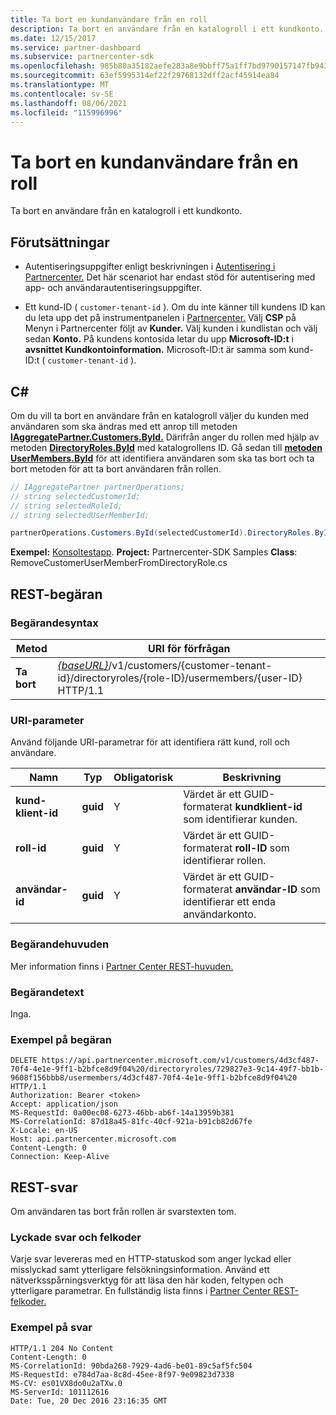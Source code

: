 ```yaml
---
title: Ta bort en kundanvändare från en roll
description: Ta bort en användare från en katalogroll i ett kundkonto.
ms.date: 12/15/2017
ms.service: partner-dashboard
ms.subservice: partnercenter-sdk
ms.openlocfilehash: 985b80a35182aefe283a8e9bbff75a1ff7bd9790157147fb943d8b18eb5c5079
ms.sourcegitcommit: 63ef5995314ef22f29768132dff2acf45914ea84
ms.translationtype: MT
ms.contentlocale: sv-SE
ms.lasthandoff: 08/06/2021
ms.locfileid: "115996996"
---
```

# <a name="remove-a-customer-user-from-a-role"></a>Ta bort en kundanvändare från en roll

Ta bort en användare från en katalogroll i ett kundkonto.

## <a name="prerequisites"></a>Förutsättningar

- Autentiseringsuppgifter enligt beskrivningen i [Autentisering i Partnercenter.](partner-center-authentication.md) Det här scenariot har endast stöd för autentisering med app- och användarautentiseringsuppgifter.

- Ett kund-ID ( `customer-tenant-id` ). Om du inte känner till kundens ID kan du leta upp det på instrumentpanelen i [Partnercenter.](https://partner.microsoft.com/dashboard) Välj **CSP** på Menyn i Partnercenter följt av **Kunder.** Välj kunden i kundlistan och välj sedan **Konto.** På kundens kontosida letar du upp **Microsoft-ID:t** i **avsnittet Kundkontoinformation.** Microsoft-ID:t är samma som kund-ID:t ( `customer-tenant-id` ).

## <a name="c"></a>C\#

Om du vill ta bort en användare från en katalogroll väljer du kunden med användaren som ska ändras med ett anrop till metoden [**IAggregatePartner.Customers.ById.**](/dotnet/api/microsoft.store.partnercenter.customers.icustomercollection.byid) Därifrån anger du rollen med hjälp av metoden [**DirectoryRoles.ById**](/dotnet/api/microsoft.store.partnercenter.customerdirectoryroles.idirectoryrolecollection.byid) med katalogrollens ID. Gå sedan till [**metoden UserMembers.ById**](/dotnet/api/microsoft.store.partnercenter.customerdirectoryroles.iusermembercollection.byid) för att identifiera [](/dotnet/api/microsoft.store.partnercenter.customerdirectoryroles.iusermember.delete) användaren som ska tas bort och ta bort metoden för att ta bort användaren från rollen.

``` csharp
// IAggregatePartner partnerOperations;
// string selectedCustomerId;
// string selectedRoleId;
// string selectedUserMemberId;

partnerOperations.Customers.ById(selectedCustomerId).DirectoryRoles.ById(selectedRoleId).UserMembers.ById(selectedUserMemberId).Delete();
```

**Exempel:** [Konsoltestapp](console-test-app.md). **Project:** Partnercenter-SDK Samples **Class**: RemoveCustomerUserMemberFromDirectoryRole.cs

## <a name="rest-request"></a>REST-begäran

### <a name="request-syntax"></a>Begärandesyntax

| Metod     | URI för förfrågan                                                                                                                           |
|------------|---------------------------------------------------------------------------------------------------------------------------------------|
| **Ta bort** | [*{baseURL}*](partner-center-rest-urls.md)/v1/customers/{customer-tenant-id}/directoryroles/{role-ID}/usermembers/{user-ID} HTTP/1.1 |

### <a name="uri-parameter"></a>URI-parameter

Använd följande URI-parametrar för att identifiera rätt kund, roll och användare.

| Namn                   | Typ     | Obligatorisk | Beskrivning                                                                        |
|------------------------|----------|----------|------------------------------------------------------------------------------------|
| **kund-klient-id** | **guid** | Y        | Värdet är ett GUID-formaterat **kundklient-id** som identifierar kunden. |
| **roll-id**            | **guid** | Y        | Värdet är ett GUID-formaterat **roll-ID** som identifierar rollen.                |
| **användar-id**            | **guid** | Y        | Värdet är ett GUID-formaterat **användar-ID** som identifierar ett enda användarkonto.   |

### <a name="request-headers"></a>Begärandehuvuden

Mer information finns i [Partner Center REST-huvuden.](headers.md)

### <a name="request-body"></a>Begärandetext

Inga.

### <a name="request-example"></a>Exempel på begäran

```http
DELETE https://api.partnercenter.microsoft.com/v1/customers/4d3cf487-70f4-4e1e-9ff1-b2bfce8d9f04%20/directoryroles/729827e3-9c14-49f7-bb1b-9608f156bbb8/usermembers/4d3cf487-70f4-4e1e-9ff1-b2bfce8d9f04%20 HTTP/1.1
Authorization: Bearer <token>
Accept: application/json
MS-RequestId: 0a00ec08-6273-46bb-ab6f-14a13959b381
MS-CorrelationId: 87d18a45-81fc-40cf-921a-b91cb82d67fe
X-Locale: en-US
Host: api.partnercenter.microsoft.com
Content-Length: 0
Connection: Keep-Alive
```

## <a name="rest-response"></a>REST-svar

Om användaren tas bort från rollen är svarstexten tom.

### <a name="response-success-and-error-codes"></a>Lyckade svar och felkoder

Varje svar levereras med en HTTP-statuskod som anger lyckad eller misslyckad samt ytterligare felsökningsinformation. Använd ett nätverksspårningsverktyg för att läsa den här koden, feltypen och ytterligare parametrar. En fullständig lista finns i [Partner Center REST-felkoder.](error-codes.md)

### <a name="response-example"></a>Exempel på svar

```http
HTTP/1.1 204 No Content
Content-Length: 0
MS-CorrelationId: 90bda268-7929-4ad6-be01-89c5af5fc504
MS-RequestId: e784d7aa-8c8d-45ee-8f97-9e09823d7338
MS-CV: es01VX8do0u2aTXw.0
MS-ServerId: 101112616
Date: Tue, 20 Dec 2016 23:16:35 GMT
```
